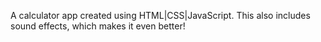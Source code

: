 A calculator app created using HTML|CSS|JavaScript. This also includes sound effects, which makes it even better!
